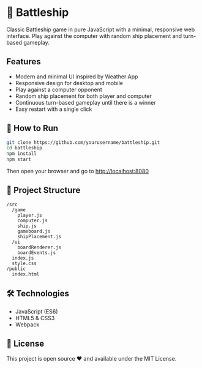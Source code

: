 # 🚢 Battleship

Classic Battleship game in pure JavaScript with a minimal, responsive web interface. Play against the computer with random ship placement and turn-based gameplay.

##  Features

-  Modern and minimal UI inspired by Weather App
-  Responsive design for desktop and mobile
-  Play against a computer opponent
-  Random ship placement for both player and computer
-  Continuous turn-based gameplay until there is a winner
-  Easy restart with a single click

## 🚀 How to Run

```bash
git clone https://github.com/yourusername/battleship.git
cd battleship
npm install
npm start
```

Then open your browser and go to [http://localhost:8080](http://localhost:8080)

## 📂 Project Structure

```plaintext
/src
  /game
    player.js
    computer.js
    ship.js
    gameboard.js
    shipPlacement.js
  /ui
    boardRenderer.js
    boardEvents.js
  index.js
  style.css
/public
  index.html
```

## 🛠️ Technologies

- JavaScript (ES6)
- HTML5 & CSS3
- Webpack

## 📄 License

This project is open source ❤️ and available under the MIT License.
